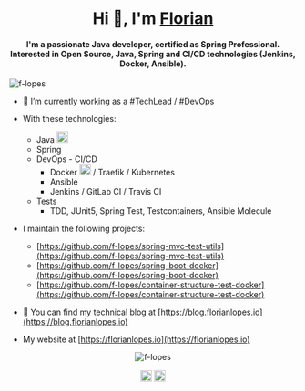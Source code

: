 <h1 align="center">Hi 👋, I'm <a href="https://florianlopes.io">Florian</a></h1>
<h4 align="center">I'm a passionate Java developer, certified as Spring Professional.
                   Interested in Open Source, Java, Spring and CI/CD technologies (Jenkins, Docker, Ansible).</h4>
                   
<p align="left"> <img src="https://komarev.com/ghpvc/?username=f-lopes" alt="f-lopes" /> </p>

- :briefcase: I’m currently working as a #TechLead / #DevOps

* With these technologies:
    - Java <img src="https://devicons.github.io/devicon/devicon.git/icons/java/java-original-wordmark.svg" alt="java" width="20" height="20"/>
    - Spring
    - DevOps - CI/CD
        - Docker <img src="https://devicons.github.io/devicon/devicon.git/icons/docker/docker-original-wordmark.svg" alt="docker" width="20" height="20"/> / Traefik / Kubernetes
        - Ansible
        - Jenkins / GitLab CI / Travis CI
    - Tests
        - TDD, JUnit5, Spring Test, Testcontainers, Ansible Molecule

* I maintain the following projects:
    - [https://github.com/f-lopes/spring-mvc-test-utils](https://github.com/f-lopes/spring-mvc-test-utils)
    - [https://github.com/f-lopes/spring-boot-docker](https://github.com/f-lopes/spring-boot-docker)
    - [https://github.com/f-lopes/container-structure-test-docker](https://github.com/f-lopes/container-structure-test-docker)

* :pencil: You can find my technical blog at [https://blog.florianlopes.io](https://blog.florianlopes.io)

* My website at [https://florianlopes.io](https://florianlopes.io)

<p align="center"> <img src="https://github-readme-stats.vercel.app/api?username=f-lopes&show_icons=true" alt="f-lopes" /> </p>

<p align="center">
<a href="https://twitter.com/LopesFlorian" target="blank"><img align="center" src="https://cdn.jsdelivr.net/npm/simple-icons@3.0.1/icons/twitter.svg" alt="LopesFlorian" height="20" width="20" /></a>
<a href="https://linkedin.com/in/florianlopes" target="blank"><img align="center" src="https://cdn.jsdelivr.net/npm/simple-icons@3.0.1/icons/linkedin.svg" alt="florianlopes" height="20" width="20" /></a>
</p>
